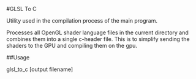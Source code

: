 #GLSL To C

Utility used in the compilation process of the main program.

Processes all OpenGL shader language files in the current directory and
combines them into a single c-header file.  This is to simplify sending the
shaders to the GPU and compiling them on the gpu.

##Usage

glsl_to_c [output filename]

